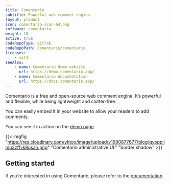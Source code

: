 ```yaml
---
title: Comentario
subtitle: Powerful web comment engine.
layout: product
icon: comentario-icon-64.png
software: comentario
weight: 10
active: true
codeRepoType: gitlab
codeRepoPath: comentario/comentario
licenses:
    - mit1
seeAlso:
    - name: Comentario demo website
      url: https://demo.comentario.app/
    - name: Comentario documentation
      url: https://docs.comentario.app/
---
```


Comentario is a free and open-source web comment engine. It’s powerful and flexible, while being lightweight and clutter-free.

You can easily embed it in your website to allow your readers to add comments.

You can see it in action on the [demo page](https://demo.comentario.app/).

{{< imgfig "https://res.cloudinary.com/yktoo/image/upload/v1680877677/blog/qyoppijmu3zffyk9usah.png" "Comentario administrative UI." "border shadow" >}}

## Getting started

If you’re interested in using Comentario, please refer to the [documentation](https://docs.comentario.app/en/getting-started/).
